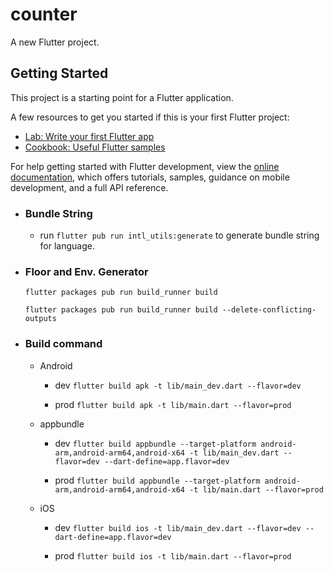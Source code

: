 # counter

A new Flutter project.

## Getting Started

This project is a starting point for a Flutter application.

A few resources to get you started if this is your first Flutter project:

- [Lab: Write your first Flutter app](https://docs.flutter.dev/get-started/codelab)
- [Cookbook: Useful Flutter samples](https://docs.flutter.dev/cookbook)

For help getting started with Flutter development, view the
[online documentation](https://docs.flutter.dev/), which offers tutorials,
samples, guidance on mobile development, and a full API reference.


- ### Bundle String

    - run `flutter pub run intl_utils:generate` to generate bundle string for language.

    
- ### Floor and Env. Generator 

    `flutter packages pub run build_runner build`

    `flutter packages pub run build_runner build --delete-conflicting-outputs`


- ### Build command

    - Android

        - dev `flutter build apk -t lib/main_dev.dart --flavor=dev`

        - prod `flutter build apk -t lib/main.dart --flavor=prod`

   - appbundle

        - dev `flutter build appbundle --target-platform android-arm,android-arm64,android-x64 -t lib/main_dev.dart --flavor=dev --dart-define=app.flavor=dev`
       
        - prod `flutter build appbundle --target-platform android-arm,android-arm64,android-x64 -t lib/main.dart --flavor=prod`

    - iOS

        - dev `flutter build ios -t lib/main_dev.dart --flavor=dev --dart-define=app.flavor=dev`

        - prod `flutter build ios -t lib/main.dart --flavor=prod`